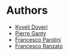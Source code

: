 # Authors

- [Kyveli Doveri](https://kyveli.github.io/)
- [Pierre Ganty](https://software.imdea.org/~pierreganty/)
- [Francesco Parolini](https://parof.github.io/)
- [Francesco Ranzato](https://github.com/francescoranzato)
